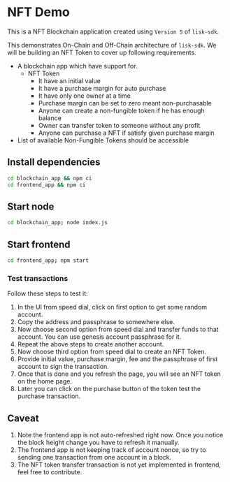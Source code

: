 # NFT Demo

This is a NFT Blockchain application created using `Version 5` of `lisk-sdk`.

This demonstrates On-Chain and Off-Chain architecture of `lisk-sdk`. We will be building an NFT Token to cover up following requirements. 

- A blockchain app which have support for.
  - NFT Token
    - It have an initial value
    - It have a purchase margin for auto purchase
    - It have only one owner at a time
    - Purchase margin can be set to zero meant non-purchasable  
    - Anyone can create a non-fungible token if he has enough balance
    - Owner can transfer token to someone without any profit
    - Anyone can purchase a NFT if satisfy given purchase margin
- List of available Non-Fungible Tokens should be accessible

## Install dependencies

```bash
cd blockchain_app && npm ci
cd frontend_app && npm ci
```

## Start node

```bash
cd blockchain_app; node index.js
```

## Start frontend

```bash
cd frontend_app; npm start
```

### Test transactions

Follow these steps to test it:

1. In the UI from speed dial, click on first option to get some random account.
2. Copy the address and passphrase to somewhere else.
3. Now choose second option from speed dial and transfer funds to that account. You can use genesis account passphrase for it.
4. Repeat the above steps to create another account.
5. Now choose third option from speed dial to create an NFT Token.
6. Provide initial value, purchase margin, fee and the passphrase of first account to sign the transaction.
7. Once that is done and you refresh the page, you will see an NFT token on the home page.
8. Later you can click on the purchase button of the token test the purchase transaction.

## Caveat

1. Note the frontend app is not auto-refreshed right now. Once you notice the block height change you have to refresh it manually.
2. The frontend app is not keeping track of account nonce, so try to sending one transaction from one account in a block.
3. The NFT token transfer transaction is not yet implemented in frontend, feel free to contribute.
